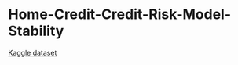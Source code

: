 # Home-Credit-Credit-Risk-Model-Stability

[Kaggle dataset](https://www.kaggle.com/competitions/home-credit-default-risk)
